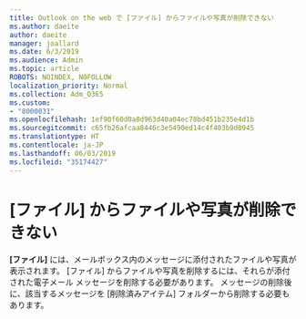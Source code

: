 ```yaml
---
title: Outlook on the web で [ファイル] からファイルや写真が削除できない
ms.author: daeite
author: daeite
manager: joallard
ms.date: 6/3/2019
ms.audience: Admin
ms.topic: article
ROBOTS: NOINDEX, NOFOLLOW
localization_priority: Normal
ms.collection: Adm_O365
ms.custom:
- "8000031"
ms.openlocfilehash: 1ef90f60d0a8d963d40a04ec78bd451b235e4d1b
ms.sourcegitcommit: c65fb26afcaa8446c3e5490ed14c4f403b9d0945
ms.translationtype: HT
ms.contentlocale: ja-JP
ms.lasthandoff: 06/03/2019
ms.locfileid: "35174427"
---
```

# <a name="cant-delete-files-or-photos-from-files"></a>[ファイル] からファイルや写真が削除できない

**[ファイル]** には、メールボックス内のメッセージに添付されたファイルや写真が表示されます。 [ファイル] からファイルや写真を削除するには、それらが添付された電子メール メッセージを削除する必要があります。 メッセージの削除後に、該当するメッセージを [削除済みアイテム] フォルダーから削除する必要もあります。
